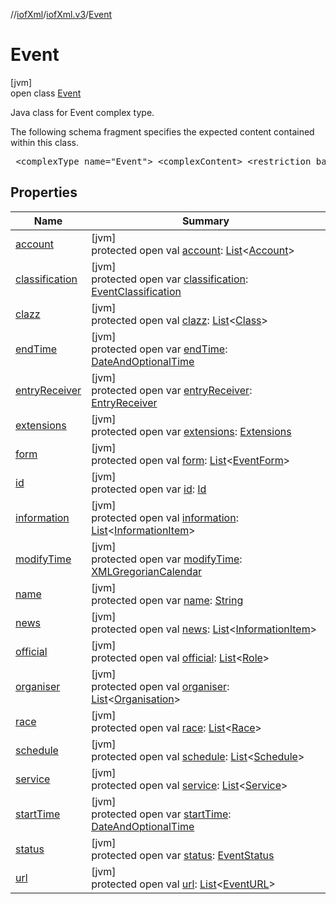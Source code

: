 //[iofXml](../../../index.md)/[iofXml.v3](../index.md)/[Event](index.md)

# Event

[jvm]\
open class [Event](index.md)

<p>Java class for Event complex type. <p>The following schema fragment specifies the expected content contained within this class. <pre> &lt;complexType name="Event"&gt; &lt;complexContent&gt; &lt;restriction base="{http://www.w3.org/2001/XMLSchema}anyType"&gt; &lt;sequence&gt; &lt;element name="Id" type="{http://www.orienteering.org/datastandard/3.0}Id" minOccurs="0"/&gt; &lt;element name="Name" type="{http://www.w3.org/2001/XMLSchema}string"/&gt; &lt;element name="StartTime" type="{http://www.orienteering.org/datastandard/3.0}DateAndOptionalTime" minOccurs="0"/&gt; &lt;element name="EndTime" type="{http://www.orienteering.org/datastandard/3.0}DateAndOptionalTime" minOccurs="0"/&gt; &lt;element name="Status" type="{http://www.orienteering.org/datastandard/3.0}EventStatus" minOccurs="0"/&gt; &lt;element name="Classification" type="{http://www.orienteering.org/datastandard/3.0}EventClassification" minOccurs="0"/&gt; &lt;element name="Form" type="{http://www.orienteering.org/datastandard/3.0}EventForm" maxOccurs="unbounded" minOccurs="0"/&gt; &lt;element name="Organiser" type="{http://www.orienteering.org/datastandard/3.0}Organisation" maxOccurs="unbounded" minOccurs="0"/&gt; &lt;element name="Official" type="{http://www.orienteering.org/datastandard/3.0}Role" maxOccurs="unbounded" minOccurs="0"/&gt; &lt;element name="Class" type="{http://www.orienteering.org/datastandard/3.0}Class" maxOccurs="unbounded" minOccurs="0"/&gt; &lt;element name="Race" type="{http://www.orienteering.org/datastandard/3.0}Race" maxOccurs="unbounded" minOccurs="0"/&gt; &lt;element name="EntryReceiver" type="{http://www.orienteering.org/datastandard/3.0}EntryReceiver" minOccurs="0"/&gt; &lt;element name="Service" type="{http://www.orienteering.org/datastandard/3.0}Service" maxOccurs="unbounded" minOccurs="0"/&gt; &lt;element name="Account" type="{http://www.orienteering.org/datastandard/3.0}Account" maxOccurs="unbounded" minOccurs="0"/&gt; &lt;element name="URL" type="{http://www.orienteering.org/datastandard/3.0}EventURL" maxOccurs="unbounded" minOccurs="0"/&gt; &lt;element name="Information" type="{http://www.orienteering.org/datastandard/3.0}InformationItem" maxOccurs="unbounded" minOccurs="0"/&gt; &lt;element name="Schedule" type="{http://www.orienteering.org/datastandard/3.0}Schedule" maxOccurs="unbounded" minOccurs="0"/&gt; &lt;element name="News" type="{http://www.orienteering.org/datastandard/3.0}InformationItem" maxOccurs="unbounded" minOccurs="0"/&gt; &lt;element name="Extensions" type="{http://www.orienteering.org/datastandard/3.0}Extensions" minOccurs="0"/&gt; &lt;/sequence&gt; &lt;attribute name="modifyTime" type="{http://www.w3.org/2001/XMLSchema}dateTime" /&gt; &lt;/restriction&gt; &lt;/complexContent&gt; &lt;/complexType&gt; </pre>

## Properties

| Name | Summary |
|---|---|
| [account](account.md) | [jvm]<br>protected open val [account](account.md): [List](https://docs.oracle.com/javase/8/docs/api/java/util/List.html)<[Account](../-account/index.md)> |
| [classification](classification.md) | [jvm]<br>protected open var [classification](classification.md): [EventClassification](../-event-classification/index.md) |
| [clazz](clazz.md) | [jvm]<br>protected open val [clazz](clazz.md): [List](https://docs.oracle.com/javase/8/docs/api/java/util/List.html)<[Class](../-class/index.md)> |
| [endTime](end-time.md) | [jvm]<br>protected open var [endTime](end-time.md): [DateAndOptionalTime](../-date-and-optional-time/index.md) |
| [entryReceiver](entry-receiver.md) | [jvm]<br>protected open var [entryReceiver](entry-receiver.md): [EntryReceiver](../-entry-receiver/index.md) |
| [extensions](extensions.md) | [jvm]<br>protected open var [extensions](extensions.md): [Extensions](../-extensions/index.md) |
| [form](form.md) | [jvm]<br>protected open val [form](form.md): [List](https://docs.oracle.com/javase/8/docs/api/java/util/List.html)<[EventForm](../-event-form/index.md)> |
| [id](id.md) | [jvm]<br>protected open var [id](id.md): [Id](../-id/index.md) |
| [information](information.md) | [jvm]<br>protected open val [information](information.md): [List](https://docs.oracle.com/javase/8/docs/api/java/util/List.html)<[InformationItem](../-information-item/index.md)> |
| [modifyTime](modify-time.md) | [jvm]<br>protected open var [modifyTime](modify-time.md): [XMLGregorianCalendar](https://docs.oracle.com/javase/8/docs/api/javax/xml/datatype/XMLGregorianCalendar.html) |
| [name](name.md) | [jvm]<br>protected open var [name](name.md): [String](https://docs.oracle.com/javase/8/docs/api/java/lang/String.html) |
| [news](news.md) | [jvm]<br>protected open val [news](news.md): [List](https://docs.oracle.com/javase/8/docs/api/java/util/List.html)<[InformationItem](../-information-item/index.md)> |
| [official](official.md) | [jvm]<br>protected open val [official](official.md): [List](https://docs.oracle.com/javase/8/docs/api/java/util/List.html)<[Role](../-role/index.md)> |
| [organiser](organiser.md) | [jvm]<br>protected open val [organiser](organiser.md): [List](https://docs.oracle.com/javase/8/docs/api/java/util/List.html)<[Organisation](../-organisation/index.md)> |
| [race](race.md) | [jvm]<br>protected open val [race](race.md): [List](https://docs.oracle.com/javase/8/docs/api/java/util/List.html)<[Race](../-race/index.md)> |
| [schedule](schedule.md) | [jvm]<br>protected open val [schedule](schedule.md): [List](https://docs.oracle.com/javase/8/docs/api/java/util/List.html)<[Schedule](../-schedule/index.md)> |
| [service](service.md) | [jvm]<br>protected open val [service](service.md): [List](https://docs.oracle.com/javase/8/docs/api/java/util/List.html)<[Service](../-service/index.md)> |
| [startTime](start-time.md) | [jvm]<br>protected open var [startTime](start-time.md): [DateAndOptionalTime](../-date-and-optional-time/index.md) |
| [status](status.md) | [jvm]<br>protected open var [status](status.md): [EventStatus](../-event-status/index.md) |
| [url](url.md) | [jvm]<br>protected open val [url](url.md): [List](https://docs.oracle.com/javase/8/docs/api/java/util/List.html)<[EventURL](../-event-u-r-l/index.md)> |
